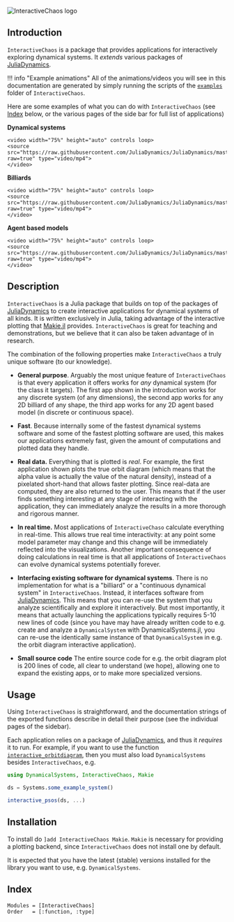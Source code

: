 ![InteractiveChaos logo](https://raw.githubusercontent.com/JuliaDynamics/JuliaDynamics/master/videos/interact/interactive_chaos_logo.gif?raw=true)

## Introduction
`InteractiveChaos` is a package that provides applications for interactively exploring dynamical systems. It _extends_ various packages of [JuliaDynamics](https://juliadynamics.github.io/JuliaDynamics/).

!!! info "Example animations"
    All of the animations/videos you will see in this documentation are generated by simply running the scripts of the [`examples`](https://github.com/JuliaDynamics/InteractiveChaos.jl/tree/master/examples) folder of `InteractiveChaos`.


Here are some examples of what you can do with `InteractiveChaos` (see [Index](@ref) below, or the various pages of the side bar for full list of applications)

**Dynamical systems**

```@raw html
<video width="75%" height="auto" controls loop>
<source src="https://raw.githubusercontent.com/JuliaDynamics/JuliaDynamics/master/videos/interact/odhenon.mp4?raw=true" type="video/mp4">
</video>
```

**Billiards**

```@raw html
<video width="75%" height="auto" controls loop>
<source src="https://raw.githubusercontent.com/JuliaDynamics/JuliaDynamics/master/videos/interact/bmap.mp4?raw=true" type="video/mp4">
</video>
```

**Agent based models**

```@raw html
<video width="75%" height="auto" controls loop>
<source src="https://raw.githubusercontent.com/JuliaDynamics/JuliaDynamics/master/videos/interact/agents.mp4?raw=true" type="video/mp4">
</video>
```

## Description

`InteractiveChaos` is a Julia package that builds on top of the packages of [JuliaDynamics](https://juliadynamics.github.io/JuliaDynamics/) to create interactive applications for dynamical systems of all kinds. It is written exclusively in Julia, taking advantage of the interactive plotting that [Makie.jl](http://makie.juliaplots.org/stable/) provides.
`InteractiveChaos` is great for teaching and demonstrations, but we believe that it can also be taken advantage of in research.

The combination of the following properties make `InteractiveChaos` a truly unique software (to our knowledge).

* **General purpose**. Arguably the most unique feature of `InteractiveChaos` is that every application it offers works for _any_ dynamical system (for the class it targets). The first app shown in the introduction works for any discrete system (of any dimensions), the second app works for any 2D billiard of any shape, the third app works for any 2D agent based model (in discrete or continuous space).

* **Fast**. Because internally some of the fastest dynamical systems software and some of the fastest plotting software are used, this makes our applications extremely fast, given the amount of computations and plotted data they handle.

* **Real data.** Everything that is plotted is _real_. For example, the first application shown plots the true orbit diagram (which means that the alpha value is actually the value of the natural density), instead of a pixelated short-hand that allows faster plotting. Since real-data are computed, they are also returned to the user. This means that if the user finds something interesting at any stage of interacting with the application, they can immediately analyze the results in a more thorough and rigorous manner.

* **In real time.**  Most applications of `InteractiveChaso` calculate everything in real-time. This allows true real time interactivity: at any point some model parameter may change and this change will be immediately reflected into the visualizations. Another important consequence of doing calculations in real time is that all applications of `InteractiveChaos` can evolve dynamical systems potentially forever.

* **Interfacing existing software for dynamical systems**. There is no implementation for what is a "billiard" or a "continuous dynamical system" in `InteractiveChaos`. Instead, it interfaces software from [JuliaDynamics](https://juliadynamics.github.io/JuliaDynamics/). This means that you can re-use the system that you analyze scientifically and explore it interactively. But most importantly, it means that actually launching the applications typically requires 5-10 new lines of code (since you have may have already written code to e.g. create and analyze a `DynamicalSystem` with DynamicalSystems.jl, you can re-use the identically same instance of that `DynamicalSystem` in e.g. the orbit diagram interactive application).

* **Small source code** The entire source code for e.g. the orbit diagram plot is 200 lines of code, all clear to understand (we hope), allowing one to expand the existing apps, or to make more specialized versions.

## Usage
Using `InteractiveChaos` is straightforward, and the documentation strings of the exported functions describe in detail their purpose (see the individual pages of the sidebar).

Each application relies on a package of [JuliaDynamics](https://juliadynamics.github.io/JuliaDynamics/), and thus it _requires_ it to run. For example, if you want to use the function [`interactive_orbitdiagram`](@ref), then you must also load `DynamicalSystems` besides `InteractiveChaos`, e.g.
```julia
using DynamicalSystems, InteractiveChaos, Makie

ds = Systems.some_example_system()

interactive_psos(ds, ...)
```

## Installation

To install do `]add InteractiveChaos Makie`. `Makie` is necessary for providing a plotting backend, since `InteractiveChaos` does not install one by default.

It is expected that you have the latest (stable) versions installed for the library you want to use, e.g. `DynamicalSystems`.

## Index
```@index
Modules = [InteractiveChaos]
Order   = [:function, :type]
```
